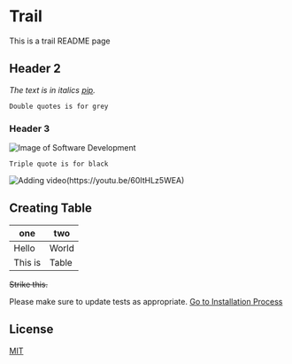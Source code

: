 # Trail

This is a trail README page

## Header 2


*The text is in italics [pip](https://pip.pypa.io/en/stable/).*

``Double quotes is for grey
``

### Header 3

![Image of Software Development](https://blog.planview.com/wp-content/uploads/2020/01/Top-6-Software-Development-Methodologies.jpg) 

```
Triple quote is for black
```
![Adding video](https://www.google.co.in/url?sa=i&url=https%3A%2F%2Fen.wikipedia.org%2Fwiki%2FFaded_(Alan_Walker_song)&psig=AOvVaw33rR-Hra_PpE0_1zTmfCLJ&ust=1631302224666000&source=images&cd=vfe&ved=0CAsQjRxqFwoTCKjI1L_Q8vICFQAAAAAdAAAAABAD.jpg)(https://youtu.be/60ItHLz5WEA)


## Creating Table

one | two 
--- | --- 
Hello | World 
This is | Table 


~~Strike this.~~

Please make sure to update tests as appropriate.
[Go to Installation Process](#installation-process)
## License
[MIT](https://choosealicense.com/licenses/mit/)
